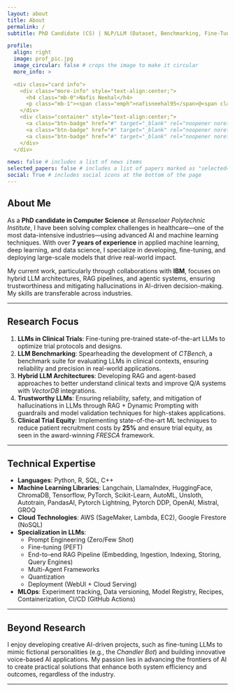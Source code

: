 ```yaml
---
layout: about
title: About
permalink: /
subtitle: PhD Candidate (CS) | NLP/LLM (Dataset, Benchmarking, Fine-Tuning, Deploy, Evaluate, RAG) | Applied ML

profile:
  align: right
  image: prof_pic.jpg
  image_circular: false # crops the image to make it circular
  more_info: >

  <div class="card info">
    <div class="more-info" style="text-align:center;"> 
      <h4 class="mb-0">Nafis Neehal</h4> 
      <p class="mb-1"><span class="emph">nafisneehal95</span>@<span class="emph">gmail</span>.<span class="emph">com</span></p> 
    </div>
    <div class="container" style="text-align:center;"> 
      <a class="btn-badge" href="#" target="_blank" rel="noopener noreferrer">Resume</a> 
      <a class="btn-badge" href="#" target="_blank" rel="noopener noreferrer">CV</a> 
      <a class="btn-badge" href="#" target="_blank" rel="noopener noreferrer">Google Scholar</a> 
    </div>
  </div>

news: false # includes a list of news items
selected_papers: false # includes a list of papers marked as "selected={true}"
social: True # includes social icons at the bottom of the page
---
```


## About Me

As a **PhD candidate in Computer Science** at *Rensselaer Polytechnic Institute*, I have been solving complex challenges in healthcare—one of the most data-intensive industries—using advanced AI and machine learning techniques. With over **7 years of experience** in applied machine learning, deep learning, and data science, I specialize in developing, fine-tuning, and deploying large-scale models that drive real-world impact. 

My current work, particularly through collaborations with **IBM**, focuses on hybrid LLM architectures, RAG pipelines, and agentic systems, ensuring trustworthiness and mitigating hallucinations in AI-driven decision-making. My skills are transferable across industries.

---

## Research Focus

1. **LLMs in Clinical Trials**: Fine-tuning pre-trained state-of-the-art LLMs to optimize trial protocols and designs.
2. **LLM Benchmarking**: Spearheading the development of *CTBench*, a benchmark suite for evaluating LLMs in clinical contexts, ensuring reliability and precision in real-world applications.
3. **Hybrid LLM Architectures**: Developing RAG and agent-based approaches to better understand clinical texts and improve Q/A systems with *VectorDB* integrations.
4. **Trustworthy LLMs**: Ensuring reliability, safety, and mitigation of hallucinations in LLMs through RAG + Dynamic Prompting with guardrails and model validation techniques for high-stakes applications.
5. **Clinical Trial Equity**: Implementing state-of-the-art ML techniques to reduce patient recruitment costs by **25%** and ensure trial equity, as seen in the award-winning *FRESCA* framework.

---

## Technical Expertise

- **Languages**: Python, R, SQL, C++
- **Machine Learning Libraries**: Langchain, LlamaIndex, HuggingFace, ChromaDB, Tensorflow, PyTorch, Scikit-Learn, AutoML, Unsloth, Autotrain, PandasAI, Pytorch Lightning, Pytorch DDP, OpenAI, Mistral, GROQ
- **Cloud Technologies**: AWS (SageMaker, Lambda, EC2), Google Firestore (NoSQL)
- **Specialization in LLMs**:
  - Prompt Engineering (Zero/Few Shot)
  - Fine-tuning (PEFT)
  - End-to-end RAG Pipeline (Embedding, Ingestion, Indexing, Storing, Query Engines)
  - Multi-Agent Frameworks
  - Quantization
  - Deployment (WebUI + Cloud Serving)
- **MLOps**: Experiment tracking, Data versioning, Model Registry, Recipes, Containerization, CI/CD (GitHub Actions)

---

## Beyond Research

I enjoy developing creative AI-driven projects, such as fine-tuning LLMs to mimic fictional personalities (e.g., the *Chandler Bot*) and building innovative voice-based AI applications. My passion lies in advancing the frontiers of AI to create practical solutions that enhance both system efficiency and outcomes, regardless of the industry.

--- 


<!-- Write your biography here. Tell the world about yourself. Link to your favorite [subreddit](http://reddit.com). You can put a picture in, too. The code is already in, just name your picture `prof_pic.jpg` and put it in the `img/` folder.

Put your address / P.O. box / other info right below your picture. You can also disable any of these elements by editing `profile` property of the YAML header of your `_pages/about.md`. Edit `_bibliography/papers.bib` and Jekyll will render your [publications page](/al-folio/publications/) automatically.

Link to your social media connections, too. This theme is set up to use [Font Awesome icons](https://fontawesome.com/) and [Academicons](https://jpswalsh.github.io/academicons/), like the ones below. Add your Facebook, Twitter, LinkedIn, Google Scholar, or just disable all of them. -->
